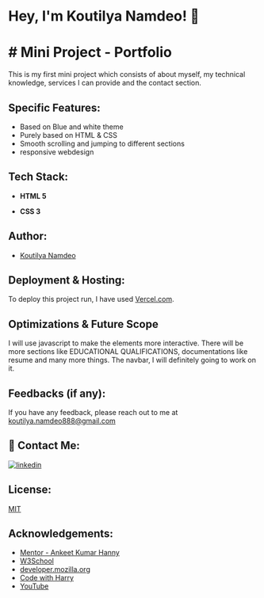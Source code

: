 
# Hey, I'm Koutilya Namdeo! 👋

  
# # Mini Project - Portfolio

This is my first mini project which consists of about myself, my technical knowledge, services I can provide and the contact section.

## Specific Features:

- Based on Blue and white theme
- Purely based on HTML & CSS
- Smooth scrolling and jumping to different sections
- responsive webdesign


  
## Tech Stack:

- **HTML 5**

- **CSS 3**

  
## Author:

- [Koutilya Namdeo](https://github.com/koutilyanamdeo)

  
## Deployment & Hosting:

To deploy this project run, I have used [Vercel.com](https://www.vercel.com/).

  
## Optimizations & Future Scope

I will use javascript to make the elements more interactive. There will be more sections like EDUCATIONAL QUALIFICATIONS, documentations like resume and many more things. The navbar, I will definitely going to work on it.
  
## Feedbacks (if any):

If you have any feedback, please reach out to me at koutilya.namdeo888@gmail.com

  
## 🔗 Contact Me:
[![linkedin](https://img.shields.io/badge/linkedin-0A66C2?style=for-the-badge&logo=linkedin&logoColor=white)](https://www.linkedin.com/in/koutilya-namdeo-328764166/)
  
## License:

[MIT](https://choosealicense.com/licenses/mit/)

  
## Acknowledgements:

 - [Mentor - Ankeet Kumar Hanny](https://www.linkedin.com/in/ankeethanny007/) 
 - [W3School](https://www.w3schools.com/)
 - [developer.mozilla.org](https://developer.mozilla.org/en-US/docs/Web/CSS)
 - [Code with Harry](https://www.codewithharry.com/videos/web-development-in-hindi-1)
 - [YouTube](https://www.youtube.com/)
  
